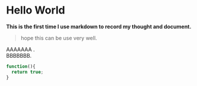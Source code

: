 # Hello World
**This is the first time I use markdown to record my thought and document.**
>hope this can be use very well.

AAAAAAA . <br>
BBBBBBB.

```javascript
function(){
  return true;
}
